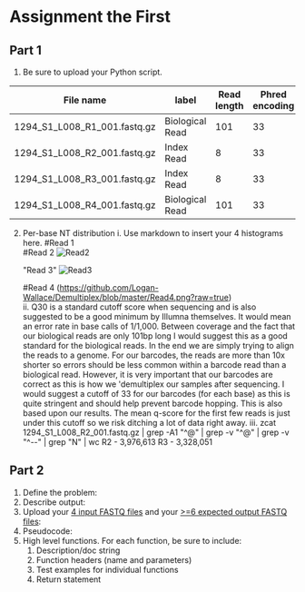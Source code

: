 # Assignment the First

## Part 1
1. Be sure to upload your Python script.

| File name | label | Read length | Phred encoding |
|---|---|---|---|
| 1294_S1_L008_R1_001.fastq.gz | Biological Read | 101 | 33 |
| 1294_S1_L008_R2_001.fastq.gz | Index Read | 8 | 33 |
| 1294_S1_L008_R3_001.fastq.gz | Index Read | 8 | 33 |
| 1294_S1_L008_R4_001.fastq.gz | Biological Read | 101 | 33 |

2. Per-base NT distribution
    i. Use markdown to insert your 4 histograms here.
    #Read 1
    [
](https://github.com/Logan-Wallace/Demultiplex/blob/master/Read1.png)    
    #Read 2
    ![Read2](https://user-images.githubusercontent.com/107602241/181381885-34874444-e5a8-485c-ac10-a0623de47bd3.png)
    
    "Read 3"
    ![Read3](https://user-images.githubusercontent.com/107602241/181381905-73152b12-b336-4120-8965-90df199fb039.png)
    
    #Read 4
    (https://github.com/Logan-Wallace/Demultiplex/blob/master/Read4.png?raw=true)    
    ii. Q30 is a standard cutoff score when sequencing and is also suggested to be a good minimum by Illumna 
    themselves. 
    It would mean an error rate in base calls of 1/1,000. Between coverage and the fact that our biological reads are 
    only 101bp long I would suggest
    this as a good standard for the biological reads. In the end we are simply trying to align the reads to a genome. 
    For our barcodes, the reads are more than 10x shorter so errors should be less common within a 
    barcode read than a biological read. However, it is very important that our barcodes are correct as this is how we 
    'demultiplex our samples
    after sequencing. I would suggest a cutoff of 33 for our barcodes (for each base) as this is quite stringent and 
    should help prevent barcode hopping. This is also based upon our results. The mean q-score for the first few reads 
    is just under this cutoff so we risk ditching a lot of data right away.
    iii. zcat 1294_S1_L008_R2_001.fastq.gz | grep -A1 "^@" | grep -v "^@" | grep -v "^--" | grep "N" | wc
         R2 - 3,976,613
         R3 - 3,328,051
    
## Part 2
1. Define the problem:
2. Describe output:
3. Upload your [4 input FASTQ files](../TEST-input_FASTQ) and your [>=6 expected output FASTQ files](../TEST-output_FASTQ):
4. Pseudocode:
5. High level functions. For each function, be sure to include:
    1. Description/doc string
    2. Function headers (name and parameters)
    3. Test examples for individual functions
    4. Return statement

